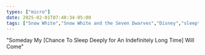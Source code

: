 ```yaml
---
types: ["micro"]
date: 2025-02-01T07:48:34-05:00
tags: ["Snow White","Snow White and the Seven Dwarves","Disney","sleep"]
---
```

"Someday My [Chance To Sleep Deeply for An Indefinitely Long Time] Will Come"
